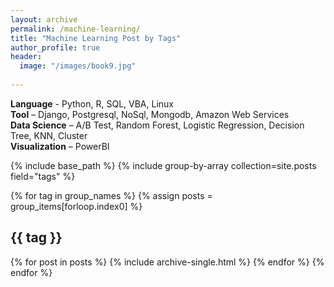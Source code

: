 ```yaml
---   
layout: archive
permalink: /machine-learning/
title: "Machine Learning Post by Tags"
author_profile: true
header:
  image: "/images/book9.jpg"
      
---
```


**Language** - Python, R, SQL, VBA, Linux <br/>
**Tool** – Django, Postgresql, NoSql, Mongodb, Amazon Web Services<br/>
**Data Science** – A/B Test, Random Forest, Logistic Regression, Decision Tree, KNN, Cluster<br/>
**Visualization** – PowerBI<br/>

{% include base_path %}
{% include group-by-array collection=site.posts field="tags" %}

{% for tag in group_names %}
  {% assign posts = group_items[forloop.index0] %}
  <h2 id="{{ tag | slugify }}" class="archive__subtitle">{{ tag }}</h2>
  {% for post in posts %}
    {% include archive-single.html %}
  {% endfor %}
{% endfor %}
